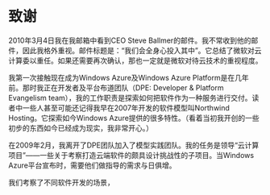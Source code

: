 # 致谢

2010年3月4日我在我邮箱中看到CEO Steve Ballmer的邮件。我不常收到他的邮件，因此我格外重视。邮件标题是：“我们会全身心投入其中”。它总结了微软对云计算委以重任。如果还需要再次确认，那也一定就是微软对待云技术的重视程度。

我第一次接触现在成为Windows Azure及Windows Azure Platform是在几年前。那时我正在开发者及平台布道团队（DPE: Developer & Platform Evangelism team），我的工作职责是探索如何把软件作为一种服务进行交付。读者中一些人甚至可能还记得我早在2007年开发的软件模型叫Northwind Hosting。它探索如今Windows Azure提供的很多特性。（看着当初我开创的一些初步的东西如今已经成为现实，我非常开心。）

在2009年2月，我离开了DPE团队加入了模型实践团队。我的任务是领导“云计算项目”——一些关于考察打造云端软件的颇具设计挑战性的子项目。当Windows Azure平台宣布时，需要他们做指导的需求与日俱增。

我们考察了不同软件开发的场景，





